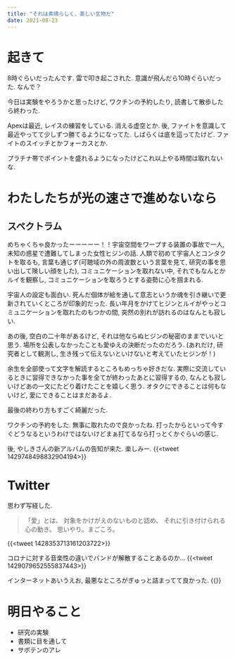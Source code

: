 ```yaml
---
title: "それは素晴らしく、美しい生物だ"
date: 2021-08-23
---
```


# 起きて
8時ぐらいだったんです. 雷で叩き起こされた. 意識が飛んだら10時ぐらいだった. なんで？

今日は実験をやろうかと思ったけど, ワクチンの予約したり, 読書して散歩したら終わった. 

Apexは最近, レイスの練習をしている. 消える虚空とか. 後, ファイトを意識して最近やってて少しずつ勝てるようになってた. しばらくは底を這ってたけど. ファイトのスイッチとかフォーカスとか.

プラチナ帯でポイントを盛れるようになったけどこれ以上やる時間は取れないな.

# わたしたちが光の速さで進めないなら
## スペクトラム
めちゃくちゃ良かったーーーーー！！宇宙空間をワープする装置の事故で一人, 未知の惑星で遭難してしまった女性ヒジンの話. 人類で初めて宇宙人とコンタクトを取るも, 言葉も通じず(可聴域の外の周波数という言葉を見て, 研究の事を思い出して険しい顔をした), コミュニケーションを取れない中, それでもなんとかルイを観察し, コミュニケーションを取ろうとする姿勢に心を掴まれる.

宇宙人の設定も面白い. 死んだ個体が絵を通して意志というか魂を引き継いで更新されていくところが印象的だった. 長い年月をかけてヒジンとルイがやっとコミュニケーションを取れたのもつかの間, 突然の別れが訪れるのはなんとも寂しい.

あの後, 空白の二十年があるけど, それは他ならぬヒジンの秘密のままでいいと思う. 場所を公表しなかったことも愛ゆえの決断だったのだろう. (あれだけ, 研究者として観測し, 生き残って伝えないといけないと考えていたヒジンが！)

余生を全部使って文字を解読するところもめっちゃ好きだな. 実際に交流しているときに習得できなかった事を全てが終わったあとに習得するの, なんとも寂しいけどあの一文にたどり着けたことを嬉しく思う. オタクにできることは何もないけど, 愛にできることはまだあるよ.

最後の終わり方もすごく綺麗だった.

ワクチンの予約をした. 無事に取れたので良かったね. 打ったからといって今すぐどうなるというわけではないけどまぁ打てるなら打っとくかぐらいの感じ.

後, やしきさんの新アルバムの告知が来た. 楽しみー.
{{<tweet 1429748498832904194>}}
# Twitter
思わず写経した.

>「愛」とは、
>対象をかけがえのないものと認め、
>それに引き付けられる心の動き。
>思いやり。まごころ。

{{<tweet 1428353713161203722>}}

コロナに対する音楽性の違いでバンドが解散することあるのか...
{{<tweet 1429079652555837443>}}

インターネットあいうえお, 最悪なところがぎゅっと詰まってて良かった.
{{<youtube BJbxWe4roAc>}}
# 明日やること
- 研究の実験
- 書類に目を通して
- サボテンのアレ
